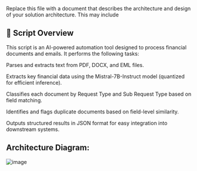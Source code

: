 ﻿Replace this file with a document that describes the architecture and design of your solution architecture. This may include
## 📄 Script Overview
This script is an AI-powered automation tool designed to process financial documents and emails. It performs the following tasks:

Parses and extracts text from PDF, DOCX, and EML files.

Extracts key financial data using the Mistral-7B-Instruct model (quantized for efficient inference).

Classifies each document by Request Type and Sub Request Type based on field matching.

Identifies and flags duplicate documents based on field-level similarity.

Outputs structured results in JSON format for easy integration into downstream systems.

## Architecture Diagram:
![image](https://github.com/user-attachments/assets/c047926c-f8cb-437e-aa8f-bce205050e09)


